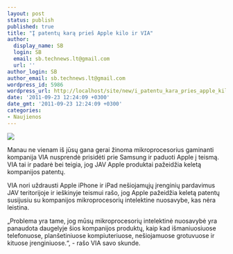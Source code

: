 ```yaml
---
layout: post
status: publish
published: true
title: "Į patentų karą prieš Apple kilo ir VIA"
author:
  display_name: SB
  login: SB
  email: sb.technews.lt@gmail.com
  url: ''
author_login: SB
author_email: sb.technews.lt@gmail.com
wordpress_id: 5986
wordpress_url: http://localhost/site/new/i_patentu_kara_pries_apple_kilo_ir_via/
date: '2011-09-23 12:24:09 +0300'
date_gmt: '2011-09-23 12:24:09 +0300'
categories:
- Naujienos
---
```

<div class="imgright"><img src="http://technews.lt/upload/2532729582_0752f41cc2.jpg"  /></div>
<p>Manau ne vienam iš jūsų gana gerai žinoma mikroprocesorius gaminanti kompanija VIA nusprendė prisidėti prie Samsung ir paduoti Apple į teismą. VIA tai ir padarė bei teigia, jog JAV Apple produktai pažeidžia keletą kompanijos patentų.</p>
<p>VIA nori uždrausti Apple iPhone ir iPad nešiojamųjų įrenginių pardavimus JAV teritorijoje ir ieškinyje teismui rašo, jog Apple pažeidžia keletą patentų susijusiu su kompanijos mikroprocesorių intelektine nuosavybe, kas nėra leistina.</p>
<p>„Problema yra tame, jog mūsų mikroprocesorių intelektinė nuosavybė yra panaudota daugelyje šios kompanijos produktų, kaip kad išmaniuosiuose telefonuose, planšetiniuose kompiuteriuose, nešiojamuose grotuvuose ir kituose įrenginiuose.“, - rašo VIA savo skunde.</p>
